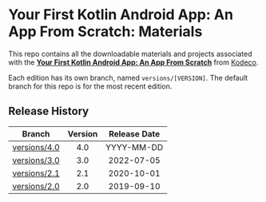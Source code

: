 # Your First Kotlin Android App: An App From Scratch: Materials

This repo contains all the downloadable materials and projects associated with the **[Your First Kotlin Android App: An App From Scratch](https://www.kodeco.com/library)** from [Kodeco](https://www.kodeco.com).

Each edition has its own branch, named `versions/[VERSION]`. The default branch for this repo is for the most recent edition.

## Release History

| Branch                                                       | Version | Release Date |
| ------------------------------------------------------------ | :-----: | :----------: |
| [versions/4.0](https://github.com/kodecocodes/video-yfkaa-materials/tree/versions/4.0) |   4.0   |  YYYY-MM-DD  |
| [versions/3.0](https://github.com/kodecocodes/video-yfkaa-materials/tree/versions/3.0) |   3.0   |  2022-07-05  |
| [versions/2.1](https://github.com/kodecocodes/video-yfkaa-materials/tree/versions/2.1) |   2.1   |  2020-10-01  |
| [versions/2.0](https://github.com/kodecocodes/video-yfkaa-materials/tree/versions/2.0) |   2.0   |  2019-09-10  |
